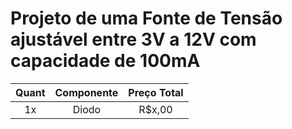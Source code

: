 # Projeto de uma Fonte de Tensão ajustável entre 3V a 12V com capacidade de 100mA
|Quant |Componente|Preço Total|
|:----:|  :----:  |  :----:   |
|1x    |  Diodo   | R$x,00    |
